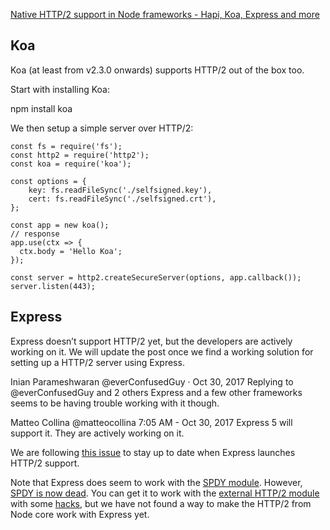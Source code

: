 
[Native HTTP/2 support in Node frameworks - Hapi, Koa, Express and more](https://dexecure.com/blog/native-http2-support-node-frameworks-hapi-koa-express/)

## Koa
Koa (at least from v2.3.0 onwards) supports HTTP/2 out of the box too.

Start with installing Koa:

npm install koa

We then setup a simple server over HTTP/2:

```
const fs = require('fs');
const http2 = require('http2');
const koa = require('koa');

const options = {
    key: fs.readFileSync('./selfsigned.key'),
    cert: fs.readFileSync('./selfsigned.crt'),
};

const app = new koa();
// response
app.use(ctx => {
  ctx.body = 'Hello Koa';
});

const server = http2.createSecureServer(options, app.callback());
server.listen(443);
```

## Express
Express doesn’t support HTTP/2 yet, but the developers are actively working on it. We will update the post once we find a working solution for setting up a HTTP/2 server using Express.


Inian Parameshwaran  @everConfusedGuy · Oct 30, 2017
Replying to @everConfusedGuy and 2 others
Express and a few other frameworks seems to be having trouble working with it though.


Matteo Collina  @matteocollina   7:05 AM - Oct 30, 2017
Express 5 will support it. They are actively working on it.

We are following [this issue](https://github.com/expressjs/express/issues/2364) to stay up to date when Express launches HTTP/2 support.


Note that Express does seem to work with the [SPDY module](https://github.com/indutny/node-spdy). However, 
[SPDY is now dead](https://blog.chromium.org/2016/02/transitioning-from-spdy-to-http2.html). You can get it 
to work with the [external HTTP/2 module](https://github.com/molnarg/node-http2) with some 
[hacks](https://www.npmjs.com/package/express-http2-workaround), but we have not found a way to make 
the HTTP/2 from Node core work with Express yet.


